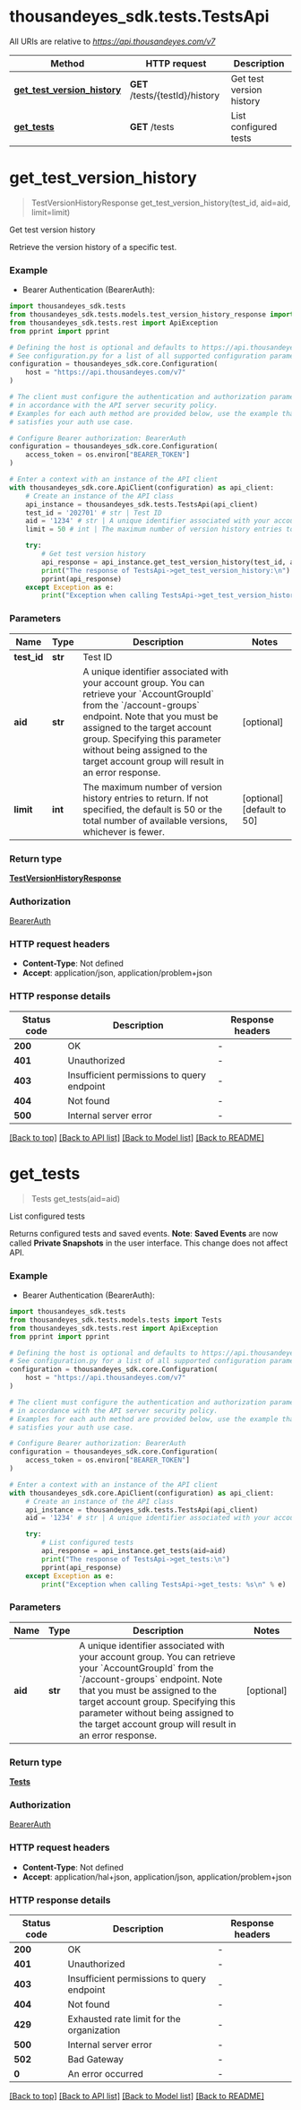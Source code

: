 # thousandeyes_sdk.tests.TestsApi

All URIs are relative to *https://api.thousandeyes.com/v7*

Method | HTTP request | Description
------------- | ------------- | -------------
[**get_test_version_history**](TestsApi.md#get_test_version_history) | **GET** /tests/{testId}/history | Get test version history
[**get_tests**](TestsApi.md#get_tests) | **GET** /tests | List configured tests


# **get_test_version_history**
> TestVersionHistoryResponse get_test_version_history(test_id, aid=aid, limit=limit)

Get test version history

Retrieve the version history of a specific test.

### Example

* Bearer Authentication (BearerAuth):

```python
import thousandeyes_sdk.tests
from thousandeyes_sdk.tests.models.test_version_history_response import TestVersionHistoryResponse
from thousandeyes_sdk.tests.rest import ApiException
from pprint import pprint

# Defining the host is optional and defaults to https://api.thousandeyes.com/v7
# See configuration.py for a list of all supported configuration parameters.
configuration = thousandeyes_sdk.core.Configuration(
    host = "https://api.thousandeyes.com/v7"
)

# The client must configure the authentication and authorization parameters
# in accordance with the API server security policy.
# Examples for each auth method are provided below, use the example that
# satisfies your auth use case.

# Configure Bearer authorization: BearerAuth
configuration = thousandeyes_sdk.core.Configuration(
    access_token = os.environ["BEARER_TOKEN"]
)

# Enter a context with an instance of the API client
with thousandeyes_sdk.core.ApiClient(configuration) as api_client:
    # Create an instance of the API class
    api_instance = thousandeyes_sdk.tests.TestsApi(api_client)
    test_id = '202701' # str | Test ID
    aid = '1234' # str | A unique identifier associated with your account group. You can retrieve your `AccountGroupId` from the `/account-groups` endpoint. Note that you must be assigned to the target account group. Specifying this parameter without being assigned to the target account group will result in an error response. (optional)
    limit = 50 # int | The maximum number of version history entries to return. If not specified, the default is 50 or the total number of available versions, whichever is fewer. (optional) (default to 50)

    try:
        # Get test version history
        api_response = api_instance.get_test_version_history(test_id, aid=aid, limit=limit)
        print("The response of TestsApi->get_test_version_history:\n")
        pprint(api_response)
    except Exception as e:
        print("Exception when calling TestsApi->get_test_version_history: %s\n" % e)
```



### Parameters


Name | Type | Description  | Notes
------------- | ------------- | ------------- | -------------
 **test_id** | **str**| Test ID | 
 **aid** | **str**| A unique identifier associated with your account group. You can retrieve your &#x60;AccountGroupId&#x60; from the &#x60;/account-groups&#x60; endpoint. Note that you must be assigned to the target account group. Specifying this parameter without being assigned to the target account group will result in an error response. | [optional] 
 **limit** | **int**| The maximum number of version history entries to return. If not specified, the default is 50 or the total number of available versions, whichever is fewer. | [optional] [default to 50]

### Return type

[**TestVersionHistoryResponse**](TestVersionHistoryResponse.md)

### Authorization

[BearerAuth](../README.md#BearerAuth)

### HTTP request headers

 - **Content-Type**: Not defined
 - **Accept**: application/json, application/problem+json

### HTTP response details

| Status code | Description | Response headers |
|-------------|-------------|------------------|
**200** | OK |  -  |
**401** | Unauthorized |  -  |
**403** | Insufficient permissions to query endpoint |  -  |
**404** | Not found |  -  |
**500** | Internal server error |  -  |

[[Back to top]](#) [[Back to API list]](../README.md#documentation-for-api-endpoints) [[Back to Model list]](../README.md#documentation-for-models) [[Back to README]](../README.md)

# **get_tests**
> Tests get_tests(aid=aid)

List configured tests

Returns configured tests and saved events.  **Note**: **Saved Events** are now called **Private Snapshots** in the user interface. This change does not affect API. 

### Example

* Bearer Authentication (BearerAuth):

```python
import thousandeyes_sdk.tests
from thousandeyes_sdk.tests.models.tests import Tests
from thousandeyes_sdk.tests.rest import ApiException
from pprint import pprint

# Defining the host is optional and defaults to https://api.thousandeyes.com/v7
# See configuration.py for a list of all supported configuration parameters.
configuration = thousandeyes_sdk.core.Configuration(
    host = "https://api.thousandeyes.com/v7"
)

# The client must configure the authentication and authorization parameters
# in accordance with the API server security policy.
# Examples for each auth method are provided below, use the example that
# satisfies your auth use case.

# Configure Bearer authorization: BearerAuth
configuration = thousandeyes_sdk.core.Configuration(
    access_token = os.environ["BEARER_TOKEN"]
)

# Enter a context with an instance of the API client
with thousandeyes_sdk.core.ApiClient(configuration) as api_client:
    # Create an instance of the API class
    api_instance = thousandeyes_sdk.tests.TestsApi(api_client)
    aid = '1234' # str | A unique identifier associated with your account group. You can retrieve your `AccountGroupId` from the `/account-groups` endpoint. Note that you must be assigned to the target account group. Specifying this parameter without being assigned to the target account group will result in an error response. (optional)

    try:
        # List configured tests
        api_response = api_instance.get_tests(aid=aid)
        print("The response of TestsApi->get_tests:\n")
        pprint(api_response)
    except Exception as e:
        print("Exception when calling TestsApi->get_tests: %s\n" % e)
```



### Parameters


Name | Type | Description  | Notes
------------- | ------------- | ------------- | -------------
 **aid** | **str**| A unique identifier associated with your account group. You can retrieve your &#x60;AccountGroupId&#x60; from the &#x60;/account-groups&#x60; endpoint. Note that you must be assigned to the target account group. Specifying this parameter without being assigned to the target account group will result in an error response. | [optional] 

### Return type

[**Tests**](Tests.md)

### Authorization

[BearerAuth](../README.md#BearerAuth)

### HTTP request headers

 - **Content-Type**: Not defined
 - **Accept**: application/hal+json, application/json, application/problem+json

### HTTP response details

| Status code | Description | Response headers |
|-------------|-------------|------------------|
**200** | OK |  -  |
**401** | Unauthorized |  -  |
**403** | Insufficient permissions to query endpoint |  -  |
**404** | Not found |  -  |
**429** | Exhausted rate limit for the organization |  -  |
**500** | Internal server error |  -  |
**502** | Bad Gateway |  -  |
**0** | An error occurred |  -  |

[[Back to top]](#) [[Back to API list]](../README.md#documentation-for-api-endpoints) [[Back to Model list]](../README.md#documentation-for-models) [[Back to README]](../README.md)


